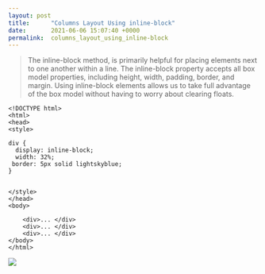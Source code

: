 ```yaml
---
layout: post
title:      "Columns Layout Using inline-block"
date:       2021-06-06 15:07:40 +0000
permalink:  columns_layout_using_inline-block
---
```



> The inline-block method, is primarily helpful for placing elements next to one another within a line.
> The inline-block property accepts all box model properties, including height, width, padding, border, and margin. Using inline-block elements allows us to take full advantage of the box model without having to worry about clearing floats.

```
<!DOCTYPE html>
<html>
<head>
<style>

div {
  display: inline-block;
  width: 32%;
 border: 5px solid lightskyblue;
}


</style>
</head>
<body>

    <div>... </div>
    <div>... </div>
    <div>... </div>        
</body>
</html>

```

![]( https://mrarthurwhite.github.io/css_columns_using_inline_block/imgs/screenshot.jpg)
